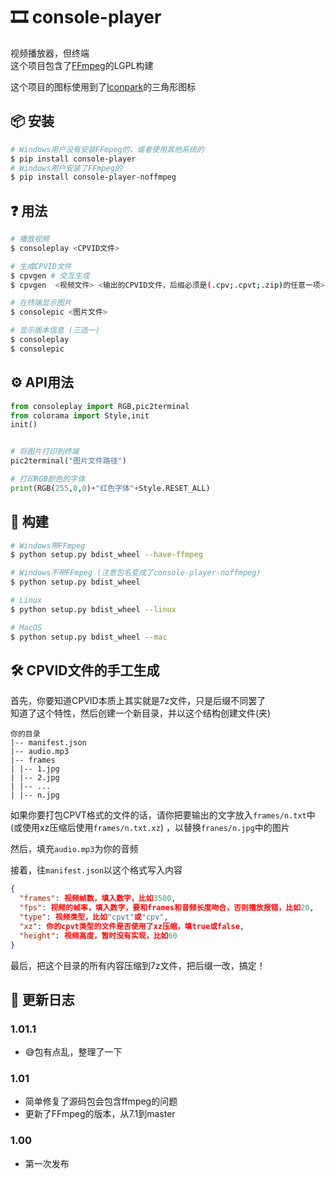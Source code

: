 # 🎞️ console-player
视频播放器，但终端  
这个项目包含了[FFmpeg](https://ffmpeg.org/)的LGPL构建

这个项目的图标使用到了[Iconpark](https://iconpark.oceanengine.com/official)的三角形图标

## 📦 安装
```bash
# Windows用户没有安装FFmpeg的，或者使用其他系统的
$ pip install console-player
# Windows用户安装了FFmpeg的
$ pip install console-player-noffmpeg
```

## ❓ 用法
```bash
# 播放视频
$ consoleplay <CPVID文件>

# 生成CPVID文件
$ cpvgen # 交互生成
$ cpvgen  <视频文件> <输出的CPVID文件，后缀必须是(.cpv;.cpvt;.zip)的任意一项> # 不让你选择文件的交互生成

# 在终端显示图片
$ consolepic <图片文件>

# 显示版本信息 (三选一)
$ consoleplay
$ consolepic
```

## ⚙️ API用法
```python
from consoleplay import RGB,pic2terminal
from colorama import Style,init
init()


# 将图片打印到终端
pic2terminal("图片文件路径")

# 打印RGB颜色的字体
print(RGB(255,0,0)+"红色字体"+Style.RESET_ALL)
```

## 🔨 构建
```bash
# Windows带FFmpeg
$ python setup.py bdist_wheel --have-ffmpeg

# Windows不带FFmpeg (注意包名变成了console-player-noffmpeg)
$ python setup.py bdist_wheel

# Linux
$ python setup.py bdist_wheel --linux

# MacOS
$ python setup.py bdist_wheel --mac
```

## 🛠️ CPVID文件的手工生成
首先，你要知道CPVID本质上其实就是7z文件，只是后缀不同罢了  
知道了这个特性，然后创建一个新目录，并以这个结构创建文件(夹)

```
你的目录
|-- manifest.json
|-- audio.mp3
|-- frames
| |-- 1.jpg
| |-- 2.jpg
| |-- ...
| |-- n.jpg
```

如果你要打包CPVT格式的文件的话，请你把要输出的文字放入`frames/n.txt`中 (或使用xz压缩后使用`frames/n.txt.xz`) ，以替换`franes/n.jpg`中的图片  

然后，填充`audio.mp3`为你的音频

接着，往`manifest.json`以这个格式写入内容  
```json
{
  "frames": 视频帧数，填入数字，比如3500,
  "fps": 视频的帧率，填入数字，要和frames和音频长度吻合，否则播放报错，比如20,
  "type": 视频类型，比如"cpvt"或"cpv",
  "xz": 你的cpvt类型的文件是否使用了xz压缩，填true或false,
  "height": 视频高度，暂时没有实现，比如60
}
```

最后，把这个目录的所有内容压缩到7z文件，把后缀一改，搞定！

## 📝 更新日志
### 1.01.1
- 😅包有点乱，整理了一下

### 1.01
- 简单修复了源码包会包含ffmpeg的问题
- 更新了FFmpeg的版本，从7.1到master

### 1.00
- 第一次发布